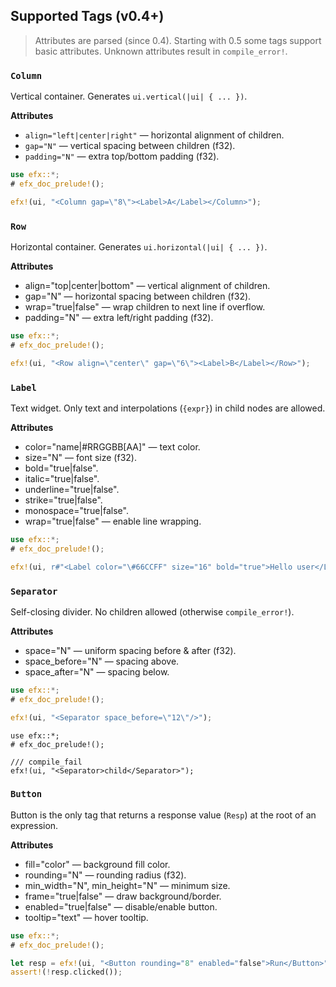 ## Supported Tags (v0.4+)

> Attributes are parsed (since 0.4).
> Starting with 0.5 some tags support basic attributes.
> Unknown attributes result in `compile_error!`.

### `Column`
Vertical container. Generates `ui.vertical(|ui| { ... })`.

**Attributes**
- `align="left|center|right"` — horizontal alignment of children.
- `gap="N"` — vertical spacing between children (f32).
- `padding="N"` — extra top/bottom padding (f32).

```rust
use efx::*;
# efx_doc_prelude!();

efx!(ui, "<Column gap=\"8\"><Label>A</Label></Column>");
```

### `Row`
Horizontal container. Generates `ui.horizontal(|ui| { ... })`.

**Attributes**

- align="top|center|bottom" — vertical alignment of children.
- gap="N" — horizontal spacing between children (f32).
- wrap="true|false" — wrap children to next line if overflow.
- padding="N" — extra left/right padding (f32).

```rust
use efx::*;
# efx_doc_prelude!();

efx!(ui, "<Row align=\"center\" gap=\"6\"><Label>B</Label></Row>");
```

### `Label`
Text widget. Only text and interpolations (`{expr}`) in child nodes are allowed.

**Attributes**

- color="name|#RRGGBB[AA]" — text color.
- size="N" — font size (f32).
- bold="true|false".
- italic="true|false".
- underline="true|false".
- strike="true|false".
- monospace="true|false".
- wrap="true|false" — enable line wrapping.

```rust
use efx::*;
# efx_doc_prelude!();

efx!(ui, r#"<Label color="\#66CCFF" size="16" bold="true">Hello user</Label>"#);
```

### `Separator`
Self-closing divider. No children allowed (otherwise `compile_error!`).

**Attributes**

- space="N" — uniform spacing before & after (f32).
- space_before="N" — spacing above.
- space_after="N" — spacing below.

```rust
use efx::*;
# efx_doc_prelude!();

efx!(ui, "<Separator space_before=\"12\"/>");
```

```rust,compile_fail
use efx::*;
# efx_doc_prelude!();

/// compile_fail
efx!(ui, "<Separator>child</Separator>");
```

### `Button`
Button is the only tag that returns a response value (`Resp`) at the root of an expression.

**Attributes**

- fill="color" — background fill color.
- rounding="N" — rounding radius (f32).
- min_width="N", min_height="N" — minimum size.
- frame="true|false" — draw background/border.
- enabled="true|false" — disable/enable button.
- tooltip="text" — hover tooltip.

```rust
use efx::*;
# efx_doc_prelude!();

let resp = efx!(ui, "<Button rounding="8" enabled="false">Run</Button>");
assert!(!resp.clicked());
```
